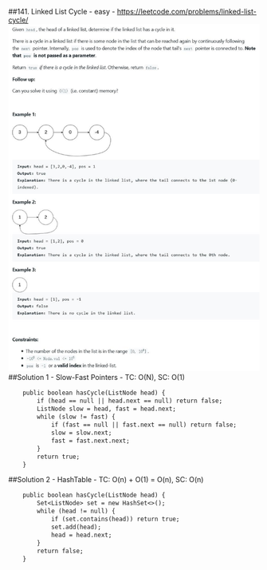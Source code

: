 ##141. Linked List Cycle - easy - https://leetcode.com/problems/linked-list-cycle/
![Image of /linked_list_cycle](imgs//linked_list_cycle.jpg)
##Solution 1 - Slow-Fast Pointers - TC: O(N), SC: O(1) 
```
    public boolean hasCycle(ListNode head) {
        if (head == null || head.next == null) return false;
        ListNode slow = head, fast = head.next;
        while (slow != fast) {
            if (fast == null || fast.next == null) return false;
            slow = slow.next;
            fast = fast.next.next;
        }
        return true;
    }
```
##Solution 2 - HashTable - TC: O(n) + O(1) = O(n), SC: O(n)
```
    public boolean hasCycle(ListNode head) {
        Set<ListNode> set = new HashSet<>();
        while (head != null) {
            if (set.contains(head)) return true;
            set.add(head);
            head = head.next;
        }
        return false;
    }
```